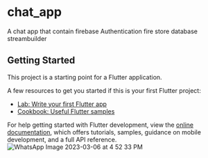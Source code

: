 # chat_app

A chat app
 that contain firebase
 Authentication
 fire store database
 streambuilder

## Getting Started

This project is a starting point for a Flutter application.

A few resources to get you started if this is your first Flutter project:

- [Lab: Write your first Flutter app](https://docs.flutter.dev/get-started/codelab)
- [Cookbook: Useful Flutter samples](https://docs.flutter.dev/cookbook)

For help getting started with Flutter development, view the
[online documentation](https://docs.flutter.dev/), which offers tutorials,
samples, guidance on mobile development, and a full API reference.
![WhatsApp Image 2023-03-06 at 4 52 33 PM](https://user-images.githubusercontent.com/102757629/223145601-8c45d17e-ab00-4b1d-a971-b370a12a7525.jpeg)


